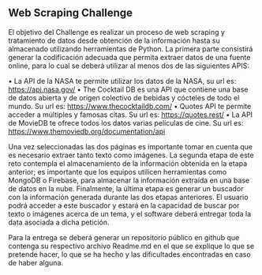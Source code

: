 ## Web Scraping Challenge

El objetivo del Challenge es realizar un proceso de web scraping y tratamiento de datos desde obtención de la información hasta su almacenado utilizando herramientas de Python.
La primera parte consistirá generar la codificación adecuada que permita extraer datos de una fuente online, para lo cual se deberá utilizar al menos dos de las siguientes APIS:

•	La API de la NASA te permite utilizar los datos de la NASA, su url es: https://api.nasa.gov/
•	The Cocktail DB es una API que contiene una base de datos abierta y de origen colectivo de bebidas y cócteles de todo el mundo. Su url es: https://www.thecocktaildb.com/
•	Quotes API te permite acceder a múltiples y famosas citas. Su url es: https://quotes.rest/
•	La API de MovieDB te ofrece todos los datos varias películas de cine. Su url es: https://www.themoviedb.org/documentation/api

Una vez seleccionadas las dos páginas es importante tomar en cuenta que es necesario extraer tanto texto como imágenes.
La segunda etapa de este reto contempla el almacenamiento de la información obtenida en la etapa anterior; es importante que los equipos utilicen herramientas como MongoDB o Firebase, para almacenar la información extraída en una base de datos en la nube.
Finalmente, la última etapa es generar un buscador con la información generada durante las dos etapas anteriores. El usuario podrá acceder a este buscador y estará en la capacidad de buscar por texto o imágenes acerca de un tema, y el software deberá entregar toda la data asociada a dicha petición.

Para la entrega se deberá generar un repositorio público en github que contenga su respectivo archivo Readme.md en el que se explique lo que se pretende hacer, lo que se ha hecho y las dificultades encontradas en caso de haber alguna.


